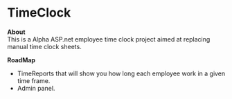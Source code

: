 # TimeClock

<b> About </b>
<br>
This is a Alpha ASP.net employee time clock project aimed at replacing manual time clock sheets. 

<b> RoadMap </b>
<br>
<ul>
  <li>TimeReports that will show you how long each employee work in a given time frame.</li>
  <li>Admin panel.</li>
</ul>
